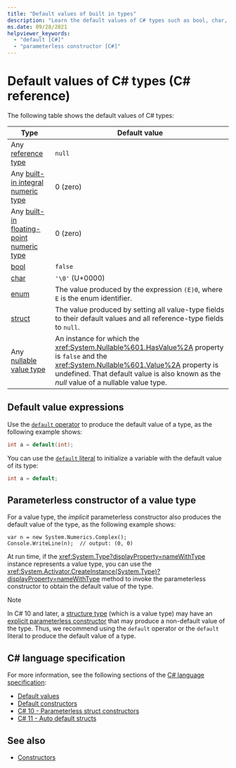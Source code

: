 ```yaml
---
title: "Default values of built in types"
description: "Learn the default values of C# types such as bool, char, int, float, double and more."
ms.date: 09/28/2021
helpviewer_keywords: 
  - "default [C#]"
  - "parameterless constructor [C#]"
---
```

# Default values of C# types (C# reference)

The following table shows the default values of C# types:

|Type|Default value|
|---------|------------------|
|Any [reference type](../keywords/reference-types.md)|`null`|
|Any [built-in integral numeric type](integral-numeric-types.md)|0 (zero)|
|Any [built-in floating-point numeric type](floating-point-numeric-types.md)|0 (zero)|
|[bool](bool.md)|`false`|
|[char](char.md)|`'\0'` (U+0000)|
|[enum](enum.md)|The value produced by the expression `(E)0`, where `E` is the enum identifier.|
|[struct](struct.md)|The value produced by setting all value-type fields to their default values and all reference-type fields to `null`.|
|Any [nullable value type](nullable-value-types.md)|An instance for which the <xref:System.Nullable%601.HasValue%2A> property is `false` and the <xref:System.Nullable%601.Value%2A> property is undefined. That default value is also known as the *null* value of a nullable value type.|

## Default value expressions

Use the [`default` operator](../operators/default.md#default-operator) to produce the default value of a type, as the following example shows:

```csharp
int a = default(int);
```

You can use the [`default` literal](../operators/default.md#default-literal) to initialize a variable with the default value of its type:

```csharp
int a = default;
```

## Parameterless constructor of a value type

For a value type, the *implicit* parameterless constructor also produces the default value of the type, as the following example shows:

```csharp-interactive
var n = new System.Numerics.Complex();
Console.WriteLine(n);  // output: (0, 0)
```

At run time, if the <xref:System.Type?displayProperty=nameWithType> instance represents a value type, you can use the <xref:System.Activator.CreateInstance(System.Type)?displayProperty=nameWithType> method to invoke the parameterless constructor to obtain the default value of the type.

> [!NOTE]
> In C# 10 and later, a [structure type](struct.md) (which is a value type) may have an [explicit parameterless constructor](struct.md#struct-initialization-and-default-values) that may produce a non-default value of the type. Thus, we recommend using the `default` operator or the `default` literal to produce the default value of a type.

## C# language specification

For more information, see the following sections of the [C# language specification](~/_csharpstandard/standard/README.md):

- [Default values](~/_csharpstandard/standard/variables.md#93-default-values)
- [Default constructors](~/_csharpstandard/standard/types.md#833-default-constructors)
- [C# 10 - Parameterless struct constructors](~/_csharplang/proposals/csharp-10.0/parameterless-struct-constructors.md)
- [C# 11 - Auto default structs](~/_csharplang/proposals/csharp-11.0/auto-default-structs.md)

## See also

- [Constructors](../../programming-guide/classes-and-structs/constructors.md)
